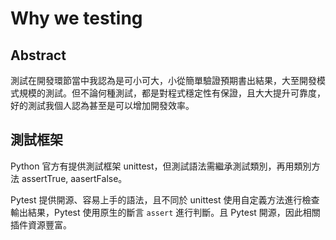 # Why we testing

## Abstract 

測試在開發環節當中我認為是可小可大，小從簡單驗證預期書出結果，大至開發模式規模的測試。但不論何種測試，都是對程式穩定性有保證，且大大提升可靠度，好的測試我個人認為甚至是可以增加開發效率。

## 測試框架

Python 官方有提供測試框架 unittest，但測試語法需繼承測試類別，再用類別方法 assertTrue, aasertFalse。

Pytest 提供開源、容易上手的語法，且不同於 unittest 使用自定義方法進行檢查輸出結果，Pytest 使用原生的斷言 `assert` 進行判斷。且 Pytest 開源，因此相關插件資源豐富。